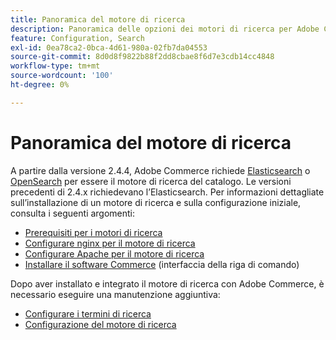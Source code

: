 ```yaml
---
title: Panoramica del motore di ricerca
description: Panoramica delle opzioni dei motori di ricerca per Adobe Commerce.
feature: Configuration, Search
exl-id: 0ea78ca2-0bca-4d61-980a-02fb7da04553
source-git-commit: 8d0d8f9822b88f2dd8cbae8f6d7e3cdb14cc4848
workflow-type: tm+mt
source-wordcount: '100'
ht-degree: 0%

---
```


# Panoramica del motore di ricerca

A partire dalla versione 2.4.4, Adobe Commerce richiede [Elasticsearch] o [OpenSearch] per essere il motore di ricerca del catalogo. Le versioni precedenti di 2.4.x richiedevano l’Elasticsearch. Per informazioni dettagliate sull’installazione di un motore di ricerca e sulla configurazione iniziale, consulta i seguenti argomenti:

- [Prerequisiti per i motori di ricerca](../../installation/prerequisites/search-engine/overview.md)
- [Configurare nginx per il motore di ricerca](../../installation/prerequisites/search-engine/configure-nginx.md)
- [Configurare Apache per il motore di ricerca](../../installation/prerequisites/search-engine/configure-apache.md)
- [Installare il software Commerce](../../installation/composer.md) (interfaccia della riga di comando)

Dopo aver installato e integrato il motore di ricerca con Adobe Commerce, è necessario eseguire una manutenzione aggiuntiva:

- [Configurare i termini di ricerca](search-stopwords.md)
- [Configurazione del motore di ricerca](configure-search-engine.md)

<!-- Link Definitions -->

[Elasticsearch]: https://www.elastic.co
[OpenSearch]: https://opensearch.org/docs/latest/opensearch/install/index/
